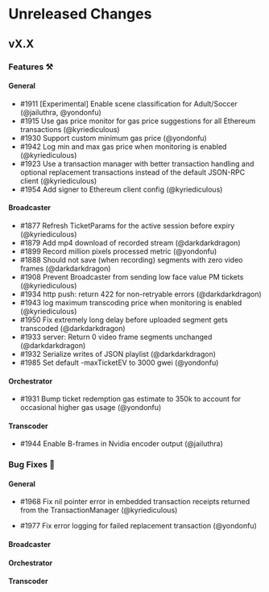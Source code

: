 # Unreleased Changes

## vX.X

### Features ⚒

#### General

- \#1911 [Experimental] Enable scene classification for Adult/Soccer (@jailuthra, @yondonfu)
- \#1915 Use gas price monitor for gas price suggestions for all Ethereum transactions (@kyriediculous)
- \#1930 Support custom minimum gas price (@yondonfu)
- \#1942 Log min and max gas price when monitoring is enabled (@kyriediculous)
- \#1923 Use a transaction manager with better transaction handling and optional replacement transactions instead of the default JSON-RPC client (@kyriediculous)
- \#1954 Add signer to Ethereum client config (@kyriediculous)

#### Broadcaster

- \#1877 Refresh TicketParams for the active session before expiry (@kyriediculous)
- \#1879 Add mp4 download of recorded stream (@darkdarkdragon)
- \#1899 Record million pixels processed metric (@yondonfu)
- \#1888 Should not save (when recording) segments with zero video frames (@darkdarkdragon)
- \#1908 Prevent Broadcaster from sending low face value PM tickets (@kyriediculous)
- \#1934 http push: return 422 for non-retryable errors (@darkdarkdragon)
- \#1943 log maximum transcoding price when monitoring is enabled (@kyriediculous)
- \#1950 Fix extremely long delay before uploaded segment gets transcoded (@darkdarkdragon)
- \#1933 server: Return 0 video frame segments unchanged (@darkdarkdragon)
- \#1932 Serialize writes of JSON playlist (@darkdarkdragon)
- \#1985 Set default -maxTicketEV to 3000 gwei (@yondonfu)

#### Orchestrator

- \#1931 Bump ticket redemption gas estimate to 350k to account for occasional higher gas usage (@yondonfu)

#### Transcoder

- \#1944 Enable B-frames in Nvidia encoder output (@jailuthra)

### Bug Fixes 🐞

#### General
- \#1968 Fix nil pointer error in embedded transaction receipts returned from the TransactionManager (@kyriediculous)

- \#1977 Fix error logging for failed replacement transaction (@yondonfu)

#### Broadcaster

#### Orchestrator

#### Transcoder
